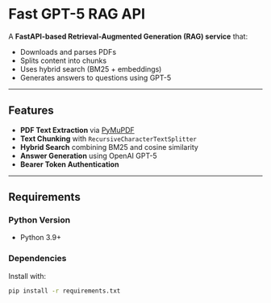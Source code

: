 # Fast GPT-5 RAG API

A **FastAPI-based Retrieval-Augmented Generation (RAG) service** that:
- Downloads and parses PDFs
- Splits content into chunks
- Uses hybrid search (BM25 + embeddings)
- Generates answers to questions using GPT-5

---

## Features
- **PDF Text Extraction** via [PyMuPDF](https://pymupdf.readthedocs.io/)
- **Text Chunking** with `RecursiveCharacterTextSplitter`
- **Hybrid Search** combining BM25 and cosine similarity
- **Answer Generation** using OpenAI GPT-5
- **Bearer Token Authentication**

---

## Requirements

### Python Version
- Python 3.9+

### Dependencies
Install with:
```bash
pip install -r requirements.txt
